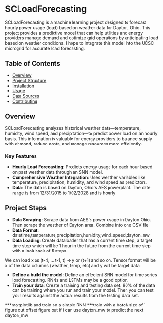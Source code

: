 # SCLoadForecasting

SCLoadForecasting is a machine learning project designed to forecast hourly power usage (load) based on weather data for Dayton, Ohio. This project provides a predictive model that can help utilities and energy providers manage demand and optimize grid operations by anticipating load based on weather conditions. I hope to integrate this model into the UCSC microgrid for accurate load forecasting.

## Table of Contents
- [Overview](#overview)
- [Project Structure](#project-structure)
- [Installation](#installation)
- [Usage](#usage)
- [Data Sources](#data-sources)
- [Contributing](#contributing)

## Overview

SCLoadForecasting analyzes historical weather data—temperature, humidity, wind speed, and precipitation—to predict power load on an hourly basis. This information is valuable for energy providers to balance supply with demand, reduce costs, and manage resources more efficiently.

### Key Features
- **Hourly Load Forecasting**: Predicts energy usage for each hour based on past weather data through an SNN model.
- **Comprehensive Weather Integration**: Uses weather variables like temperature, precipitation, humidity, and wind speed as predictors.
- **Data**: The data is based on Dayton, Ohio's AES powerplant. The date range is from 12/31/2015 to 1/02/2028 and is hourly

## Project Steps

- **Data Scraping**: Scrape data from AES's power usage in Dayton Ohio. Then scrape the weather of Dayton area. Combine into one CSV file
- **Data Format**: datetime,temperature,precipitation,humidity,wind_speed,dayton_mw
- **Data Loading**: Create dataloader that has a current time step, a target time step which will be 1 hour in the future from the current time step with a look back of 5 steps. 

We can load x as (t-4, ... t-1, t) -> y or (t+1) and so on. Tensor format will be x of the data columns (weather, temp, etc) and y will be target data

- **Define a build the model**: Define an effecient SNN model for time series load forecasting. RNNs and LSTMs may be a good option.
- **Train your data**: Create a training and testing data set. 80% of the data can be training where you run and train your model. Then you can test your results against the actual results from the testing data set. 


***maltplotlib and train on a simple RNN
***train with a batch size of 1
    figure out offset
    figure out if i can use dayton_mw to predict the next dayton_mw





